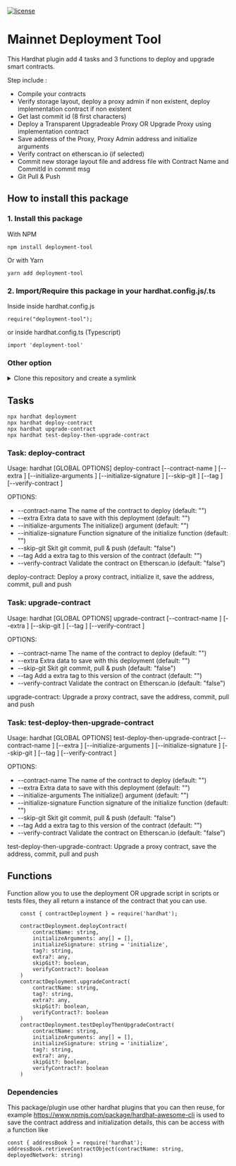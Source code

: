 [![license](https://img.shields.io/github/license/jamesisaac/react-native-background-task.svg)](https://opensource.org/licenses/MIT)

# Mainnet Deployment Tool

This Hardhat plugin add 4 tasks and 3 functions to deploy and upgrade smart contracts.

Step include : 
- Compile your contracts
- Verify storage layout, deploy a proxy admin if non existent, deploy implementation contract if non existent
- Get last commit id (8 first characters)
- Deploy a Transparent Upgradeable Proxy OR Upgrade Proxy using implementation contract
- Save address of the Proxy, Proxy Admin address and initialize arguments
- Verify contract on etherscan.io (if selected)
- Commit new storage layout file and address file with Contract Name and CommitId in commit msg
- Git Pull & Push

## How to install this package
### 1. Install this package
With NPM
```commandline
npm install deployment-tool
```
Or with Yarn
```commandline
yarn add deployment-tool
```

### 2. Import/Require this package in your hardhat.config.js/.ts

Inside inside hardhat.config.js
```
require("deployment-tool");
```
or inside hardhat.config.ts (Typescript)
```
import 'deployment-tool'
```

### Other option
<details>
<summary>Clone this repository and create a symlink</summary>

```
git clone https://github.com/marc-aurele-besner/deployment-tool

cd deployment-tool

npm install

npm run build

npm link
```

in the hardhat project, you want to use this plugin

```
npm link deployment-tool
```
</details>

## Tasks

```
npx hardhat deployment
npx hardhat deploy-contract
npx hardhat upgrade-contract
npx hardhat test-deploy-then-upgrade-contract
```

### Task: deploy-contract

Usage: hardhat [GLOBAL OPTIONS] deploy-contract [--contract-name <STRING>] [--extra <STRING>] [--initialize-arguments <STRING>] [--initialize-signature <STRING>] [--skip-git <STRING>] [--tag <STRING>] [--verify-contract <STRING>]

OPTIONS:

- --contract-name               The name of the contract to deploy (default: "")
- --extra                       Extra data to save with this deployment (default: "")
- --initialize-arguments        The initialize() argument (default: "")
- --initialize-signature        Function signature of the initialize function (default: "")
- --skip-git                    Skit git commit, pull & push (default: "false")
- --tag                         Add a extra tag to this version of the contract (default: "")
- --verify-contract             Validate the contract on Etherscan.io (default: "false")

deploy-contract: Deploy a proxy contract, initialize it, save the address, commit, pull and push

### Task: upgrade-contract

Usage: hardhat [GLOBAL OPTIONS] upgrade-contract [--contract-name <STRING>] [--extra <STRING>] [--skip-git <STRING>] [--tag <STRING>] [--verify-contract <STRING>]

OPTIONS:

- --contract-name       The name of the contract to deploy (default: "")
- --extra               Extra data to save with this deployment (default: "")
- --skip-git            Skit git commit, pull & push (default: "false")
- --tag                 Add a extra tag to this version of the contract (default: "")
- --verify-contract     Validate the contract on Etherscan.io (default: "false")

upgrade-contract: Upgrade a proxy contract, save the address, commit, pull and push

### Task: test-deploy-then-upgrade-contract

Usage: hardhat [GLOBAL OPTIONS] test-deploy-then-upgrade-contract [--contract-name <STRING>] [--extra <STRING>] [--initialize-arguments <STRING>] [--initialize-signature <STRING>] [--skip-git <STRING>] [--tag <STRING>] [--verify-contract <STRING>]

OPTIONS:

- --contract-name               The name of the contract to deploy (default: "")
- --extra                       Extra data to save with this deployment (default: "")
- --initialize-arguments        The initialize() argument (default: "")
- --initialize-signature        Function signature of the initialize function (default: "")
- --skip-git                    Skit git commit, pull & push (default: "false")
- --tag                         Add a extra tag to this version of the contract (default: "")
- --verify-contract             Validate the contract on Etherscan.io (default: "false")

test-deploy-then-upgrade-contract: Upgrade a proxy contract, save the address, commit, pull and push

## Functions

Function allow you to use the deployment OR upgrade script in scripts or tests files, they all return a instance of the contract that you can use.

```
    const { contractDeployment } = require('hardhat');

    contractDeployment.deployContract(
        contractName: string,
        initializeArguments: any[] = [],
        initializeSignature: string = 'initialize',
        tag?: string,
        extra?: any,
        skipGit?: boolean,
        verifyContract?: boolean
    )
    contractDeployment.upgradeContract(
        contractName: string,
        tag?: string,
        extra?: any,
        skipGit?: boolean,
        verifyContract?: boolean
    )
    contractDeployment.testDeployThenUpgradeContract(
        contractName: string,
        initializeArguments: any[] = [],
        initializeSignature: string = 'initialize',
        tag?: string,
        extra?: any,
        skipGit?: boolean,
        verifyContract?: boolean
    )
```

### Dependencies

This package/plugin use other hardhat plugins that you can then reuse, for example https://www.npmjs.com/package/hardhat-awesome-cli is used to save the contract address and initialization details, this can be access with a function like 
```
const { addressBook } = require('hardhat');
addressBook.retrieveContractObject(contractName: string, deployedNetwork: string)
```